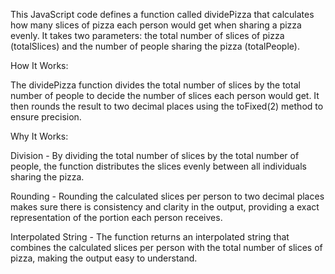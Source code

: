 This JavaScript code defines a function called dividePizza that calculates how many slices of pizza each person would get when sharing a pizza evenly. It takes two parameters: the total number of slices of pizza (totalSlices) and the number of people sharing the pizza (totalPeople).

How It Works:

The dividePizza function divides the total number of slices by the total number of people to decide the number of slices each person would get. It then rounds the result to two decimal places using the toFixed(2) method to ensure precision.



Why It Works:

Division - By dividing the total number of slices by the total number of people, the function distributes the slices evenly between all individuals sharing the pizza.

Rounding - Rounding the calculated slices per person to two decimal places makes sure there is consistency and clarity in the output, providing a exact representation of the portion each person receives.

Interpolated String - The function returns an interpolated string that combines the calculated slices per person with the total number of slices of pizza, making the output easy to understand.